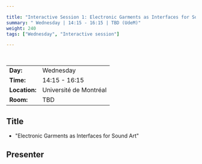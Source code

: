 ```yaml
---

title: "Interactive Session 1: Electronic Garments as Interfaces for Sound Art"
summary: " Wednesday | 14:15 - 16:15 | TBD (UdeM)"
weight: 240
tags: ["Wednesday", "Interactive session"]

---
```


<br>

| | |
| - | - |
| **Day:** | Wednesday |
| **Time:** | 14:15 - 16:15 |
| **Location:** | Université de Montréal |
| **Room:** | TBD |

## Title

- "Electronic Garments as Interfaces for Sound Art"

## Presenter

<!-- - [Joanna Berzowska]({{< relref "/authors/joanna-berzowska" >}}) need people page -->

<!--
## Description

Incididunt proident dolore cupidatat nulla reprehenderit qui cillum. Amet incididunt fugiat amet quis deserunt quis laborum duis excepteur dolor velit. Anim incididunt eu aute velit proident. Nulla amet dolore culpa ad Lorem id cupidatat velit esse sint.
-->
